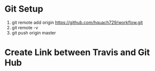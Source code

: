 # Git Setup

1. git remote add origin https://github.com/hquach729/workflow.git
2. git remote -v
3. git push origin master

# Create Link between Travis and Git Hub
